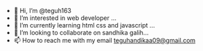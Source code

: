 - 👋 Hi, I’m @teguh163
- 👀 I’m interested in web developer ...
- 🌱 I’m currently learning html css and javascript ...
- 💞️ I’m looking to collaborate on sandhika galih...
- 📫 How to reach me with my email teguhandikaa09@gmail.com

<!---
teguh163/teguh163 is a ✨ special ✨ repository because its `README.md` (this file) appears on your GitHub profile.
You can click the Preview link to take a look at your changes.
--->
